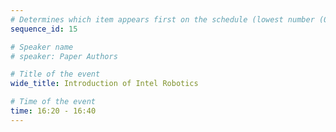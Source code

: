 ```yaml
---
# Determines which item appears first on the schedule (lowest number (0) appears first)
sequence_id: 15

# Speaker name
# speaker: Paper Authors

# Title of the event
wide_title: Introduction of Intel Robotics 

# Time of the event
time: 16:20 - 16:40
---
```

